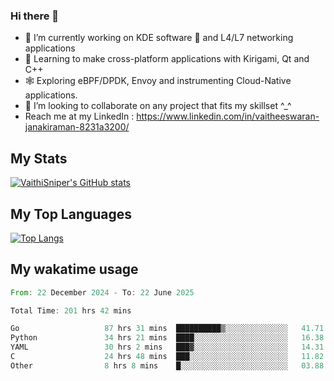 ### Hi there 👋

- 🔭 I’m currently working on KDE software 💓 and L4/L7 networking applications 
- 📖 Learning to make cross-platform applications with Kirigami, Qt and C++
- 🕸️ Exploring eBPF/DPDK, Envoy and instrumenting Cloud-Native applications. 
- 👯 I’m looking to collaborate on any project that fits my skillset ^_^
- Reach me at my LinkedIn : https://www.linkedin.com/in/vaitheeswaran-janakiraman-8231a3200/

## My Stats
[![VaithiSniper's GitHub stats](https://github-readme-stats.vercel.app/api?username=VaithiSniper&hide=stars&theme=radical)](https://github.com/anuraghazra/github-readme-stats)

## My Top Languages

[![Top Langs](https://github-readme-stats.vercel.app/api/top-langs/?username=VaithiSniper&layout=compact)](https://github.com/anuraghazra/github-readme-stats)

## My wakatime usage

<!--START_SECTION:waka-->

```rust
From: 22 December 2024 - To: 22 June 2025

Total Time: 201 hrs 42 mins

Go                   87 hrs 31 mins  ██████████▒░░░░░░░░░░░░░░   41.71 %
Python               34 hrs 21 mins  ████░░░░░░░░░░░░░░░░░░░░░   16.38 %
YAML                 30 hrs 2 mins   ███▓░░░░░░░░░░░░░░░░░░░░░   14.31 %
C                    24 hrs 48 mins  ███░░░░░░░░░░░░░░░░░░░░░░   11.82 %
Other                8 hrs 8 mins    █░░░░░░░░░░░░░░░░░░░░░░░░   03.88 %
```

<!--END_SECTION:waka-->
